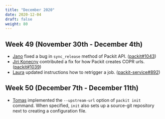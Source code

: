 ```yaml
---
title: "December 2020"
date: 2020-12-04
draft: false
weight: 80
---
```


## Week 49 (November 30th - December 4th)

- [Jano] fixed a bug in `sync_release` method of Packit API. ([packit#1043](https://github.com/packit/packit/pull/1043))
- [Jiri Konecny] contributed a fix for how Packit creates COPR urls. ([packit#1039](https://github.com/packit/packit/pull/1039))
- [Laura] updated instructions how to retrigger a job. ([packit-service#892](https://github.com/packit/packit-service/pull/892))

[jano]: https://github.com/sakalosj
[jiri konecny]: https://github.com/jkonecny12
[laura]: https://github.com/lbarcziova

## Week 50 (December 7th - December 11th)

- [Tomas] implemented the `--upstream-url` option of `packit init` command. When specified,
  `init` also sets up a source-git repository next to creating a configuration file.

[tomas]: https://github.com/TomasTomecek
